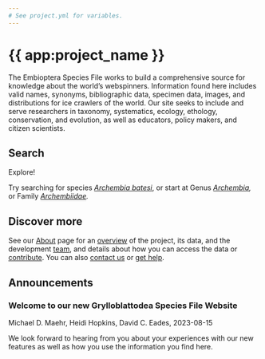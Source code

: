```yaml
---
# See project.yml for variables.
---
```


# {{ app:project_name }}
The Embioptera Species File works to build a comprehensive source for knowledge about the world’s webspinners. Information found here includes valid names, synonyms, bibliographic data, specimen data, images, and distributions for ice crawlers of the world. Our site seeks to include and serve researchers in taxonomy, systematics, ecology, ethology, conservation, and evolution, as well as educators, policy makers, and citizen scientists.

## Search

<autocomplete-otu class="w-80 place-content-center" placeholder="Search by taxon name"/>

Explore!

Try searching for species _[Archembia batesi](http://embioptera.speciesfile.org/Common/basic/Taxa.aspx?TaxonNameID=1172316)_, or start at Genus _[Archembia](http://embioptera.speciesfile.org/Common/basic/Taxa.aspx?TaxonNameID=1172313),_  or Family _[Archembiidae](http://embioptera.speciesfile.org/Common/basic/Taxa.aspx?TaxonNameID=1172305)._

## Discover more
See our [About](about) page for an [overview](about#overview) of the project, its data, and the development [team](about#team), and details about how you can access the data or [contribute](about#contribute-or-get-help). You can also [contact us](about#contribute-or-get-help) or [get help](about#contribute-or-get-help). 

## Announcements
### Welcome to our new Grylloblattodea Species File Website
Michael D. Maehr, Heidi Hopkins, David C. Eades, 2023-08-15
<p>We look forward to hearing from you about your experiences with our new features as well as how you use the information you find here.</p>

